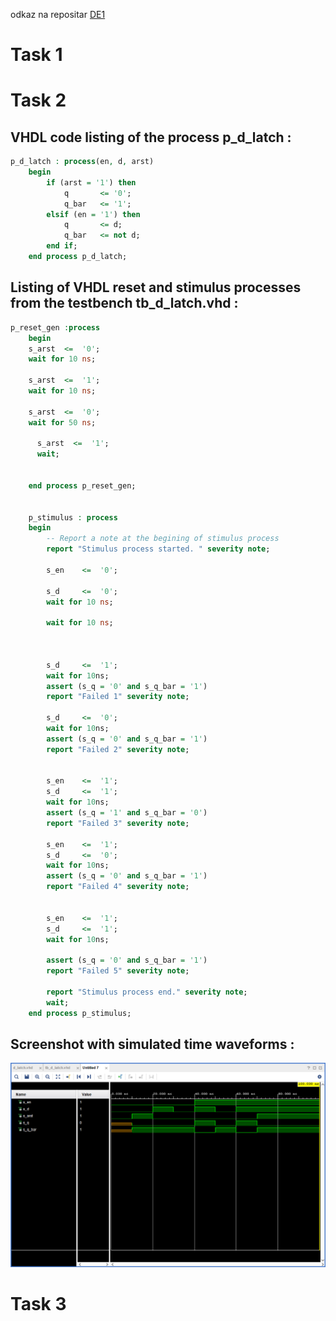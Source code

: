 odkaz na repositar [DE1](https://github.com/MartinSomsak00/DE1) 

# Task 1










# Task 2

## VHDL code listing of the process p_d_latch :

```vhdl
p_d_latch : process(en, d, arst)
    begin
        if (arst = '1') then
            q       <= '0';
            q_bar   <= '1';
        elsif (en = '1') then
            q       <= d;
            q_bar   <= not d;
        end if;
    end process p_d_latch;
```

## Listing of VHDL reset and stimulus processes from the testbench tb_d_latch.vhd :

```vhdl
p_reset_gen :process
    begin
    s_arst  <=  '0';
    wait for 10 ns; 
    
    s_arst  <=  '1';
    wait for 10 ns; 
    
    s_arst  <=  '0';
    wait for 50 ns; 
    
      s_arst  <=  '1';
      wait;
    
    
    end process p_reset_gen;
    
    
    p_stimulus : process
    begin
        -- Report a note at the begining of stimulus process
        report "Stimulus process started. " severity note;
        
        s_en    <=  '0';
        
        s_d     <=  '0'; 
        wait for 10 ns; 
        
        wait for 10 ns;
        
        
        
        s_d     <=  '1';
        wait for 10ns;
        assert (s_q = '0' and s_q_bar = '1') 
        report "Failed 1" severity note;
        
        s_d     <=  '0';
        wait for 10ns;
        assert (s_q = '0' and s_q_bar = '1') 
        report "Failed 2" severity note;
        
        
        s_en    <=  '1';
        s_d     <=  '1';
        wait for 10ns;
        assert (s_q = '1' and s_q_bar = '0') 
        report "Failed 3" severity note;
       
        s_en    <=  '1';
        s_d     <=  '0';
        wait for 10ns;
        assert (s_q = '0' and s_q_bar = '1')
        report "Failed 4" severity note;
        
        
        s_en    <=  '1';
        s_d     <=  '1';
        wait for 10ns;
        
        assert (s_q = '0' and s_q_bar = '1') 
        report "Failed 5" severity note;
        
        report "Stimulus process end." severity note;
        wait;
    end process p_stimulus;
```

## Screenshot with simulated time waveforms :

![waveforms](images/graf1.PNG)



# Task 3
